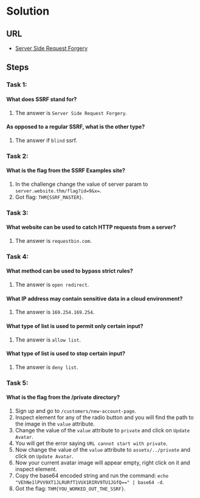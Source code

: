 # Solution

## URL
- [Server Side Request Forgery](https://tryhackme.com/room/ssrfqi)

## Steps

### Task 1:
#### What does SSRF stand for?
1. The answer is `Server Side Request Forgery`.

#### As opposed to a regular SSRF, what is the other type?
1. The answer if `blind` ssrf.

### Task 2:
#### What is the flag from the SSRF Examples site?
1. In the challenge change the value of server param to `server.website.thm/flag?id=9&x=`.
2. Got flag: `THM{SSRF_MASTER}`.

### Task 3:
#### What website can be used to catch HTTP requests from a server?
1. The answer is `requestbin.com`.

### Task 4:
#### What method can be used to bypass strict rules?
1. The answer is `open redirect`.

#### What IP address may contain sensitive data in a cloud environment?
1. The answer is `169.254.169.254`.

#### What type of list is used to permit only certain input?
1. The answer is `allow list`.

#### What type of list is used to stop certain input?
1. The answer is `deny list`.

### Task 5:
#### What is the flag from the /private directory?
1. Sign up and go to `/customers/new-account-page`.
2. Inspect element for any of the radio button and you will find the path to the image in the `value` attribute.
3. Change the value of the `value` attribute to `private` and click on `Update Avatar`.
4. You will get the error saying `URL cannot start with private`.
5. Now change the value of the `value` attribute to `assets/../private` and click on `Update Avatar`.
6. Now your current avatar image will appear empty, right click on it and inspect element.
7. Copy the base64 encoded string and run the command: `echo "VEhNe1lPVV9XT1JLRURfT1VUX1RIRV9TU1JGfQ==" | base64 -d`.
8. Got the flag: `THM{YOU_WORKED_OUT_THE_SSRF}`.